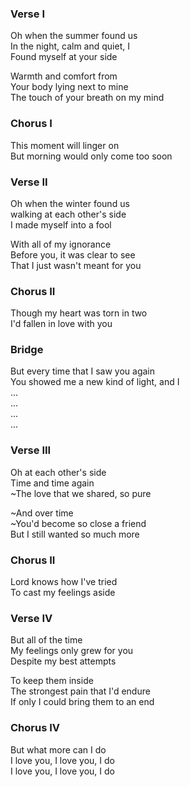 ### Verse I
Oh when the summer found us  
In the night, calm and quiet, I  
Found myself at your side

Warmth and comfort from  
Your body lying next to mine  
The touch of your breath on my mind

### Chorus I
This moment will linger on  
But morning would only come too soon

### Verse II
Oh when the winter found us  
walking at each other's side  
I made myself into a fool

With all of my ignorance  
Before you, it was clear to see  
That I just wasn't meant for you

### Chorus II
Though my heart was torn in two   
I'd fallen in love with you

### Bridge
But every time that I saw you again  
You showed me a new kind of light, and I  
...  
...  
...  
... 

### Verse III
Oh at each other's side  
Time and time again  
~The love that we shared, so pure

~And over time  
~You'd become so close a friend  
But I still wanted so much more

### Chorus II
Lord knows how I've tried  
To cast my feelings aside

### Verse IV
But all of the time  
My feelings only grew for you  
Despite my best attempts

To keep them inside  
The strongest pain that I'd endure  
If only I could bring them to an end

### Chorus IV
But what more can I do  
I love you, I love you, I do  
I love you, I love you, I do  
